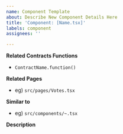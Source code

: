 ```yaml
---
name: Component Template
about: Describe New Component Details Here
title: 'Component: [Name.tsx]'
labels: component
assignees: ''

---
```


**Related Contracts Functions**
- `ContractName.function()`

**Related Pages**
- eg) `src/pages/Votes.tsx`

**Similar to**
- eg) `src/components/~.tsx`

**Description**
